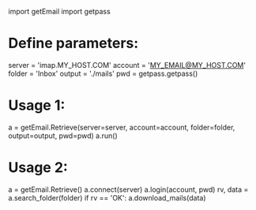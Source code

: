 import getEmail
import getpass


# Define parameters:
server = 'imap.MY_HOST.COM'
account = 'MY_EMAIL@MY_HOST.COM'
folder = 'Inbox'
output = './mails'
pwd = getpass.getpass()


# Usage 1:
a = getEmail.Retrieve(server=server,
                      account=account,
                      folder=folder,
                      output=output,
                      pwd=pwd)
a.run()


# Usage 2:
a = getEmail.Retrieve()
a.connect(server)
a.login(account, pwd)
rv, data = a.search_folder(folder)
if rv == 'OK':
    a.download_mails(data)
